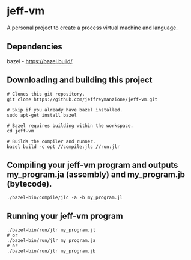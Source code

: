 # jeff-vm
A personal project to create a process virtual machine and language.

## Dependencies
bazel - https://bazel.build/

## Downloading and building this project 
```
# Clones this git repository.
git clone https://github.com/jeffreymanzione/jeff-vm.git

# Skip if you already have bazel installed.
sudo apt-get install bazel

# Bazel requires building within the workspace.
cd jeff-vm

# Builds the compiler and runner.
bazel build -c opt //compile:jlc //run:jlr
```

## Compiling your jeff-vm program and outputs my_program.ja (assembly) and my_program.jb (bytecode).
```
./bazel-bin/compile/jlc -a -b my_program.jl
```

## Running your jeff-vm program
```
./bazel-bin/run/jlr my_program.jl
# or
./bazel-bin/run/jlr my_program.ja
# or
./bazel-bin/run/jlr my_program.jb
```

